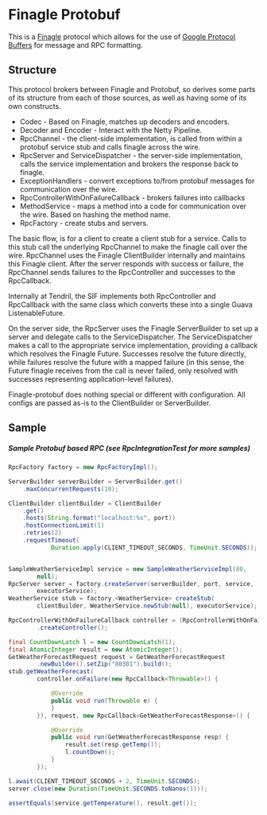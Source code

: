 
# Finagle Protobuf

This is a [Finagle][finagle] protocol which allows for the use of [Google Protocol Buffers][protobuf] for message and RPC formatting.

[finagle]: https://github.com/twitter/finagle
[protobuf]: https://developers.google.com/protocol-buffers/

## Structure

This protocol brokers between Finagle and Protobuf, so derives some parts of its structure from each of those sources, as
well as having some of its own constructs.

- Codec - Based on Finagle, matches up decoders and encoders.
- Decoder and Encoder - Interact with the Netty Pipeline.
- RpcChannel - the client-side implementation, is called from within a protobuf service stub and calls finagle across the wire.
- RpcServer and ServiceDispatcher - the server-side implementation, calls the service implementation and brokers the response back
to finagle.
- ExceptionHandlers - convert exceptions to/from protobuf messages for communication over the wire.
- RpcControllerWithOnFailureCallback - brokers failures into callbacks
- MethodService - maps a method into a code for communication over the wire. Based on hashing the method name.
- RpcFactory - create stubs and servers.

The basic flow, is for a client to create a client stub for a service. Calls to this stub call the underlying RpcChannel to
make the finagle call over the wire. RpcChannel uses the Finagle ClientBuilder internally and maintains this Finagle client.
After the server responds with success or failure, the RpcChannel sends failures to the RpcController and successes to the
RpcCallback.

Internally at Tendril, the SIF implements both RpcController and RpcCallback with the same class which converts these into
a single Guava ListenableFuture.

On the server side, the RpcServer uses the Finagle ServerBuilder to set up a server and delegate calls to the ServiceDispatcher.
The ServiceDispatcher makes a call to the appropriate service implementation, providing a callback which resolves the Finagle
Future. Successes resolve the future directly, while failures resolve the future with a mapped failure (in this sense, the
Future finagle receives from the call is never failed, only resolved with successes representing application-level failures).

Finagle-protobuf does nothing special or different with configuration. All configs are passed as-is to the ClientBuilder or
ServerBuilder.


## Sample

##### Sample Protobuf based RPC (see RpcIntegrationTest for more samples)

```java
RpcFactory factory = new RpcFactoryImpl();

ServerBuilder serverBuilder = ServerBuilder.get()
    .maxConcurrentRequests(10);

ClientBuilder clientBuilder = ClientBuilder
    .get()
    .hosts(String.format("localhost:%s", port))
    .hostConnectionLimit(1)
    .retries(2)
    .requestTimeout(
            Duration.apply(CLIENT_TIMEOUT_SECONDS, TimeUnit.SECONDS));


SampleWeatherServiceImpl service = new SampleWeatherServiceImpl(80,
        null);
RpcServer server = factory.createServer(serverBuilder, port, service,
        executorService);
WeatherService stub = factory.<WeatherService> createStub(
        clientBuilder, WeatherService.newStub(null), executorService);

RpcControllerWithOnFailureCallback controller = (RpcControllerWithOnFailureCallback) factory
        .createController();

final CountDownLatch l = new CountDownLatch(1);
final AtomicInteger result = new AtomicInteger();
GetWeatherForecastRequest request = GetWeatherForecastRequest
        .newBuilder().setZip("80301").build();
stub.getWeatherForecast(
        controller.onFailure(new RpcCallback<Throwable>() {

            @Override
            public void run(Throwable e) {
            }
        }), request, new RpcCallback<GetWeatherForecastResponse>() {

            @Override
            public void run(GetWeatherForecastResponse resp) {
                result.set(resp.getTemp());
                l.countDown();
            }
        });

l.await(CLIENT_TIMEOUT_SECONDS + 2, TimeUnit.SECONDS);
server.close(new Duration(TimeUnit.SECONDS.toNanos(1)));

assertEquals(service.getTemperature(), result.get());
```
		



